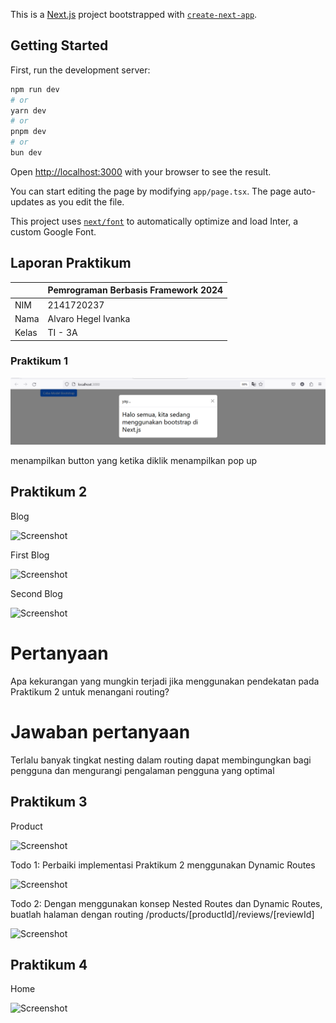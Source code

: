 This is a [Next.js](https://nextjs.org/) project bootstrapped with [`create-next-app`](https://github.com/vercel/next.js/tree/canary/packages/create-next-app).

## Getting Started

First, run the development server:

```bash
npm run dev
# or
yarn dev
# or
pnpm dev
# or
bun dev
```

Open [http://localhost:3000](http://localhost:3000) with your browser to see the result.

You can start editing the page by modifying `app/page.tsx`. The page auto-updates as you edit the file.

This project uses [`next/font`](https://nextjs.org/docs/basic-features/font-optimization) to automatically optimize and load Inter, a custom Google Font.

## Laporan Praktikum

|  | Pemrograman Berbasis Framework 2024 |
|--|--|
| NIM |  2141720237|
| Nama |  Alvaro Hegel Ivanka |
| Kelas | TI - 3A |


### Praktikum 1

![Screenshot](assets/01.png)

menampilkan button yang ketika diklik menampilkan pop up

## Praktikum 2

Blog

![Screenshot](asset/04.png)

First Blog 

![Screenshot](asset/05.png)

Second Blog 

![Screenshot](asset/06.png)

# Pertanyaan 
Apa kekurangan yang mungkin terjadi jika menggunakan pendekatan pada Praktikum 2 untuk menangani routing?

# Jawaban pertanyaan
Terlalu banyak tingkat nesting dalam routing dapat membingungkan bagi pengguna dan mengurangi pengalaman pengguna yang optimal

## Praktikum 3

Product

![Screenshot](asset/07.png)

Todo 1: Perbaiki implementasi Praktikum 2 menggunakan Dynamic Routes

![Screenshot](asset/08.png)

Todo 2: Dengan menggunakan konsep Nested Routes dan Dynamic Routes, buatlah halaman dengan routing /products/[productId]/reviews/[reviewId]

![Screenshot](asset/09.png)

## Praktikum 4

Home

![Screenshot](asset/10.png)